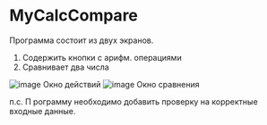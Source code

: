 # MyCalcCompare
Программа состоит из двух экранов.
1. Содержить кнопки с арифм. операциями
2. Сравнивает два числа
   
![image](https://github.com/SergeyGzhegoz/MyCalcCompare/assets/5243852/652ed879-e26f-4fc3-b3e9-4d337d861df7)
Окно действий
![image](https://github.com/SergeyGzhegoz/MyCalcCompare/assets/5243852/33d93f52-d047-4629-b9d0-b068591cbe3b)
Окно сравнения

п.с. П рограмму необходимо добавить проверку на корректные входные данные.
